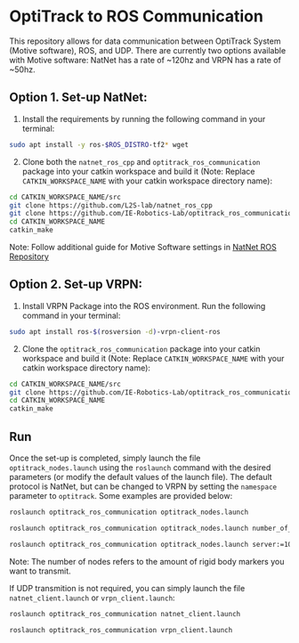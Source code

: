 # OptiTrack to ROS Communication
This repository allows for data communication between OptiTrack System (Motive software), ROS, and UDP. There are currently two options available with Motive software: NatNet has a rate of ~120hz and VRPN has a rate of ~50hz.

## Option 1. Set-up NatNet:
1. Install the requirements by running the following command in your terminal:
```bash
sudo apt install -y ros-$ROS_DISTRO-tf2* wget
```
2. Clone both the `natnet_ros_cpp` and `optitrack_ros_communication` package into your catkin workspace and build it (Note: Replace `CATKIN_WORKSPACE_NAME` with your catkin workspace directory name):
```bash
cd CATKIN_WORKSPACE_NAME/src
git clone https://github.com/L2S-lab/natnet_ros_cpp
git clone https://github.com/IE-Robotics-Lab/optitrack_ros_communication.git
cd CATKIN_WORKSPACE_NAME
catkin_make
```
Note: Follow additional guide for Motive Software settings in [NatNet ROS Repository](https://github.com/L2S-lab/natnet_ros_cpp)

## Option 2. Set-up VRPN:
1. Install VRPN Package into the ROS environment. Run the following command in your terminal:
```bash
sudo apt install ros-$(rosversion -d)-vrpn-client-ros
```
2. Clone the `optitrack_ros_communication` package into your catkin workspace and build it (Note: Replace `CATKIN_WORKSPACE_NAME` with your catkin workspace directory name):
```bash
cd CATKIN_WORKSPACE_NAME/src
git clone https://github.com/IE-Robotics-Lab/optitrack_ros_communication.git
cd CATKIN_WORKSPACE_NAME
catkin_make
```

## Run
Once the set-up is completed, simply launch the file `optitrack_nodes.launch` using the `roslaunch` command with the desired parameters (or modify the default values of the launch file). The default protocol is NatNet, but can be changed to VRPN by setting the `namespace` parameter to `optitrack`. Some examples are provided below:
```bash
roslaunch optitrack_ros_communication optitrack_nodes.launch

roslaunch optitrack_ros_communication optitrack_nodes.launch number_of_nodes:=10 namespace:=optitrack

roslaunch optitrack_ros_communication optitrack_nodes.launch server:=10.205.3.3 number_of_nodes:=2 ip:=10.205.3.224
```
Note: The number of nodes refers to the amount of rigid body markers you want to transmit.

If UDP transmition is not required, you can simply launch the file `natnet_client.launch` or `vrpn_client.launch`:
```bash
roslaunch optitrack_ros_communication natnet_client.launch
 
roslaunch optitrack_ros_communication vrpn_client.launch
```
